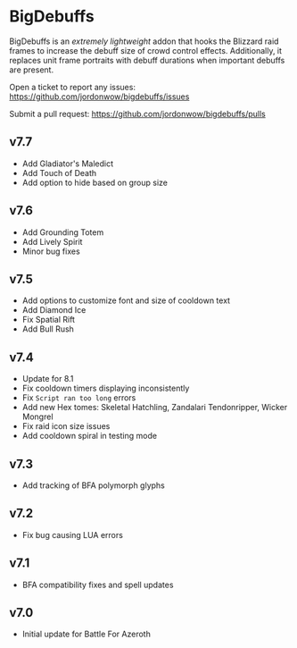 # BigDebuffs

BigDebuffs is an _extremely lightweight_ addon that hooks the Blizzard raid frames to increase the debuff size of crowd control effects. Additionally, it replaces unit frame portraits with debuff durations when important debuffs are present.

Open a ticket to report any issues:
https://github.com/jordonwow/bigdebuffs/issues

Submit a pull request:
https://github.com/jordonwow/bigdebuffs/pulls

## v7.7

* Add Gladiator's Maledict
* Add Touch of Death
* Add option to hide based on group size

## v7.6

* Add Grounding Totem
* Add Lively Spirit
* Minor bug fixes

## v7.5

* Add options to customize font and size of cooldown text
* Add Diamond Ice
* Fix Spatial Rift
* Add Bull Rush

## v7.4

* Update for 8.1
* Fix cooldown timers displaying inconsistently
* Fix `Script ran too long` errors
* Add new Hex tomes: Skeletal Hatchling, Zandalari Tendonripper, Wicker Mongrel
* Fix raid icon size issues
* Add cooldown spiral in testing mode

## v7.3

* Add tracking of BFA polymorph glyphs

## v7.2

* Fix bug causing LUA errors

## v7.1

* BFA compatibility fixes and spell updates

## v7.0

* Initial update for Battle For Azeroth
